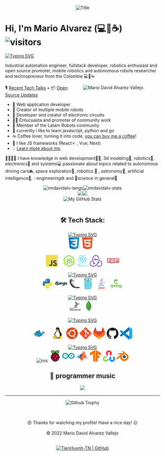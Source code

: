 <div align="center"><img src="https://readme-typing-svg.herokuapp.com?font=Architects+Daughter&color=%2338C2FF&size=50&center=true&vCenter=true&height=60&width=600&lines=Hey!+I'm+MrDavidAlv;Welcome+to+my+profile!" alt="Title"></img></div>


# Hi, I'm Mario Alvarez (💻💖☕)   ![visitors](https://visitor-badge.laobi.icu/badge?page_id=mrdavidalv)


[![Typing SVG](https://readme-typing-svg.herokuapp.com?font=comfortaa&color=016EEA&size=24&width=500&lines=FullStack+Developer;Autonomous+robot+creator)](https://git.io/typing-svg)


Industrial automation engineer, fullstack developer, robotics enthusiast and open source promoter, mobile robotics and autonomous robots researcher and technopreneur from the Colombia 💻💖☕

<!-- markdownlint-disable MD033 -->
<a href="https://app.daily.dev/mrdavidalv"><img src="https://github.com/mrdavidalv/mrdavidalv/blob/main/devcard.svg" width="250" align="right"  alt="Mario David Alvarez Vallejo"/></a>
<!-- markdownlint-enable MD033 -->

🎙 [Recent Tech Talks](https://work.mrdavidalv.com/mrdavidalv/collections/1284) • 📦 [Open Source Updates](https://work.mrdavidalv.com/mrdavidalv/collections/1194)

- 💝 Web application developer
- 💼 Creator of multiple mobile robots
- 💼 Developer and creator of electronic circuits
- 👨‍🔬 Entucuasta and promoter of community work
- 💞 Member of the Latam Robots community
- 🔏 currently i like to learn javascript, python and go
- ☕ Coffee lover, turning it into code, [you can buy me a coffee](https://buymeacoff.ee/mrdavidalv)!
- 🎯 I like JS frameworks (React⚛ , Vue, Next)
- 💡 [Learn more about me](https://bio.link/mrdavidalv).

:hugs::muscle:🤓:seedling:
I have knowledge in web development👨‍💻, 3d modeling:nazar_amulet:, robotics:robot:, electronics:electric_plug: and systems:computer: 
passionate about topics related to 	autonomous driving cars:oncoming_automobile:, space exploration:rocket:, robotics	:mechanical_arm: , astronomy:telescope:, artificial intelligence:space_invader:, :bulb:engineering:gear: and :microscope:science in general:dna:


 
 
 <div align="center">
<img height="150em" src="https://github-readme-stats.vercel.app/api/top-langs/?username=mrdavidalv&layout=compact&show_icon=true&theme=algolia&hide_border=true" alt="mrdavidalv-langs"/><img height="150em" src="https://github-readme-stats.vercel.app/api/?username=mrdavidalv&layout=compact&show_icon=true&theme=algolia&hide_border=true" alt="mrdavidalv-stats"/>
</div>


<div align="center">
<img src="http://github-readme-streak-stats.herokuapp.com?user=mrdavidalv&theme=algolia&background=0d1117&hide_border=true" /><img src="https://activity-graph.herokuapp.com/graph?username=mrdavidalv&theme=react-dark&hide_border=true"/>

<div align="center">
<img src="https://user-images.githubusercontent.com/44630882/173249286-02d3dd8e-f6da-482b-831e-b138352ecab2.svg#gh-ligth-mode-only&theme=algolia&background=0d1117&hide_border=true" alt="My GitHub Stats"/>	
</div>

<br>
  

## 🛠️ Tech Stack:

<div>
	
[![Typing SVG](https://readme-typing-svg.herokuapp.com?font=comfortaa&color=016EEA&size=24&width=500&lines=Frontend)](https://git.io/typing-svg)<br>
<img src="https://github.com/devicons/devicon/blob/master/icons/css3/css3-original.svg"  title="CSS3" alt="CSS" width="40" height="40"/>
<img src="https://github.com/devicons/devicon/blob/master/icons/html5/html5-original.svg" title="HTML5" alt="HTML" width="40" height="40"/>&nbsp;&nbsp;&nbsp;
<!--img src="https://github.com/devicons/devicon/blob/master/icons/typescript/typescript-original.svg" title="Typescript" alt="Typescript" width="40" height="40"/-->
<img src="https://github.com/devicons/devicon/blob/master/icons/javascript/javascript-original.svg" title="JavaScript" alt="JavaScript" width="40" height="40"/>&nbsp;&nbsp;&nbsp;
<img src="https://github.com/devicons/devicon/blob/master/icons/nodejs/nodejs-original.svg" title="NodeJS" alt="NodeJS" width="40" height="40"/>
<img src="https://github.com/devicons/devicon/blob/master/icons/react/react-original-wordmark.svg" title="React" alt="React" width="40" height="40"/>
<img src="https://github.com/devicons/devicon/blob/master/icons/redux/redux-original.svg" title="Redux" alt="Redux " width="40" height="40"/>&nbsp;&nbsp;&nbsp;
<img src="https://github.com/devicons/devicon/blob/master/icons/npm/npm-original-wordmark.svg" title="npm" alt="npm" width="40" height="40"/>
<br>

[![Typing SVG](https://readme-typing-svg.herokuapp.com?font=comfortaa&color=016EEA&size=24&width=500&lines=Backend)](https://git.io/typing-svg)<br>
<img src="https://github.com/devicons/devicon/blob/master/icons/python/python-original.svg" title="django" alt="django" width="40" height="40"/>
<img src="https://github.com/devicons/devicon/blob/master/icons/django/django-plain-wordmark.svg" title="flask" alt="flask" width="40" height="40"/>
<img src="https://github.com/devicons/devicon/blob/master/icons/flask/flask-original.svg" title="flask" alt="flask" width="40" height="40"/>
<img src="https://github.com/devicons/devicon/blob/master/icons/go/go-original.svg" title="go" alt="go" width="40" height="40"/>
<img src="https://github.com/devicons/devicon/blob/master/icons/java/java-original-wordmark.svg" title="Java" alt="Java" width="40" height="40"/>&nbsp;
<img src="https://github.com/devicons/devicon/blob/master/icons/spring/spring-original-wordmark.svg" title="Spring" alt="Spring" width="40" height="40"/>&nbsp;
<br>

[![Typing SVG](https://readme-typing-svg.herokuapp.com?font=comfortaa&color=016EEA&size=24&width=500&lines=DataBase)](https://git.io/typing-svg)<br>
<img src="https://github.com/devicons/devicon/blob/master/icons/microsoftsqlserver/microsoftsqlserver-plain-wordmark.svg" title="microsoftsqlserver" alt="microsoftsqlserver" width="40" height="40"/>
<img src="https://github.com/devicons/devicon/blob/master/icons/mongodb/mongodb-original.svg" title="mongodb" alt="mongodb" width="40" height="40"/>&nbsp;
<br>

[![Typing SVG](https://readme-typing-svg.herokuapp.com?font=comfortaa&color=016EEA&size=24&width=500&lines=Basic)](https://git.io/typing-svg)<br>
<!--img src="https://github.com/devicons/devicon/blob/master/icons/figma/figma-original.svg" title="figma" alt="figma" width="40" height="40"/-->
<!--img src="https://github.com/devicons/devicon/blob/master/icons/codepen/codepen-plain.svg" title="codepen" alt="codepen" width="40" height="40"/-->
<img src="https://github.com/devicons/devicon/blob/master/icons/docker/docker-original.svg" title="Docker" alt="Docker" width="40" height="40"/>
<!--img src="https://github.com/devicons/devicon/blob/master/icons/kubernetes/kubernetes-plain.svg" title="kubernetes" alt="kubernetes" width="40" height="40"/-->&nbsp;&nbsp;&nbsp;
<img src="https://github.com/devicons/devicon/blob/master/icons/linux/linux-original.svg" title="linux" alt="linux" width="40" height="40"/>&nbsp;
<img src="https://github.com/devicons/devicon/blob/master/icons/ubuntu/ubuntu-plain.svg" title="Ubuntu" alt="Ubuntu" width="40" height="40"/>
<img src="https://github.com/devicons/devicon/blob/master/icons/git/git-original.svg" title="Git" alt="Git" width="40" height="40"/>
<img src="https://github.com/devicons/devicon/blob/master/icons/gitlab/gitlab-original.svg" title="gitlab" alt="gitlab" width="40" height="40"/>
<img src="https://github.com/devicons/devicon/blob/master/icons/github/github-original.svg" title="github" alt="github" width="40" height="40"/>
<img src="https://github.com/devicons/devicon/blob/master/icons/vscode/vscode-original.svg" title="vscode" alt="vscode" width="40" height="40"/>
<br>
	
[![Typing SVG](https://readme-typing-svg.herokuapp.com?font=comfortaa&color=016EEA&size=24&width=500&lines=Robotics)](https://git.io/typing-svg)<br>
<img src="https://upload.wikimedia.org/wikipedia/commons/b/bb/Ros_logo.svg" title="ros" alt="ros" width="80" height="40"/>
<img src="https://github.com/devicons/devicon/blob/master/icons/raspberrypi/raspberrypi-original.svg" title="arduino" alt="arduino" width="40" height="40"/>
<img src="https://github.com/devicons/devicon/blob/master/icons/arduino/arduino-original.svg" title="RaspberryPi" alt="RaspberryPi" width="40" height="40"/>
<img src="https://github.com/devicons/devicon/blob/master/icons/matlab/matlab-original.svg" title="matlab" alt="matlab" width="40" height="40"/>
<img src="https://github.com/devicons/devicon/blob/master/icons/tensorflow/tensorflow-original.svg" title="TensorFlow" alt="TensorFlow" width="40" height="40"/>
<img src="https://github.com/devicons/devicon/blob/master/icons/opencv/opencv-original.svg" title="opencv" alt="opencv" width="40" height="40"/>
<img src="https://github.com/devicons/devicon/blob/master/icons/blender/blender-original.svg" title="blender" alt="blender" width="40" height="40"/>
	
</div>




## 🎵 programmer music
	
<div id="header" align="center">
<img src="https://media.giphy.com/media/M9gbBd9nbDrOTu1Mqx/giphy.gif" width="100"/>
	
	
</div>

<!--
## 🍀 Sponsors and Supporters

[![BuyMeaCoffee](https://img.shields.io/badge/Buymeacoffee-%23FFDD00.svg?&style=for-the-badge&logo=buy-me-a-coffee&logoColor=black)](https://buymeacoff.ee/mrdavidalv)

and **you**... [buy me a coffee](https://bmc.xyz/mrdavidalv) if you love what I do!
-->
---
	
<div align="center">
	
![Github Trophy](https://github-profile-trophy.vercel.app/?username=mrdavidalv&width="5"&height="5")
	
<br><br> 
  :heart_eyes: Thanks for watching my profile! Have a nice day! :wink: <br/>  
  &copy; 2022 Mario David Alvarez Vallejo
</div>
<br>
<a href="https://profile-summary-for-github.herokuapp.com/user/mrdavidalv" target="_blank"><img align="center" alt="TienHuynh-TN | GitHub" width="26px" src="https://upload.wikimedia.org/wikipedia/commons/thumb/a/ae/Github-desktop-logo-symbol.svg/1024px-Github-desktop-logo-symbol.svg.png" /></a>
